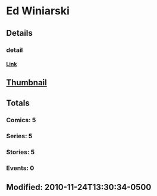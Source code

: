 # Ed  Winiarski 
## Details
### detail
#### [Link](http://marvel.com/comics/creators/1491/ed_winiarski?utm_campaign=apiRef&utm_source=225578a89fc76f3d20fbffda5d17a88d)
## [Thumbnail](http://i.annihil.us/u/prod/marvel/i/mg/b/40/image_not_available.jpg)
## Totals
### Comics: 5
### Series: 5
### Stories: 5
### Events: 0
## Modified: 2010-11-24T13:30:34-0500